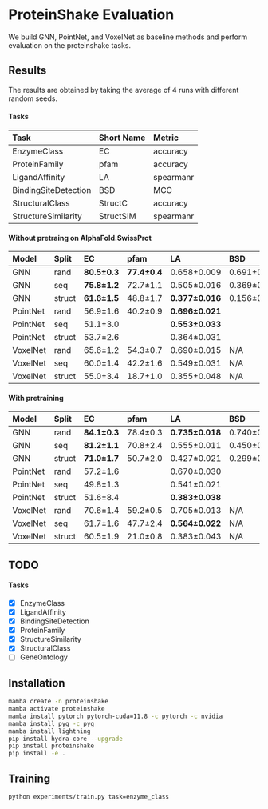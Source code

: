 # ProteinShake Evaluation

We build GNN, PointNet, and VoxelNet as baseline methods and perform evaluation on the proteinshake tasks.

## Results

The results are obtained by taking the average of 4 runs with different random seeds.

#### Tasks

| Task                 | Short Name | Metric    |
|:---------------------|:-----------|:----------|
| EnzymeClass          | EC         | accuracy  |
| ProteinFamily        | pfam       | accuracy  |
| LigandAffinity       | LA         | spearmanr |
| BindingSiteDetection | BSD        | MCC       |
| StructuralClass      | StructC    | accuracy  |
| StructureSimilarity  | StructSIM  | spearmanr |

#### Without pretraing on AlphaFold.SwissProt

| Model    | Split  | EC           | pfam         | LA              | BSD         | StructC  | StructSIM |
|:---------|:-------|:-------------|:-------------|:----------------|:------------|:---------|:----------|
| GNN      | rand   | __80.5±0.3__ | __77.4±0.4__ | 0.658±0.009     | 0.691±0.015 | 55.3±0.6 |           |
| GNN      | seq    | __75.8±1.2__ | 72.7±1.1     | 0.505±0.016     | 0.369±0.017 | 59.5±1.2 |           |
| GNN      | struct | __61.6±1.5__ | 48.8±1.7     | __0.377±0.016__ | 0.156±0.020 | 55.9±2.4 |           |
| PointNet | rand   | 56.9±1.6     | 40.2±0.9     | __0.696±0.021__ |             |          |           |
| PointNet | seq    | 51.1±3.0     |              | __0.553±0.033__ |             |          |           |
| PointNet | struct | 53.7±2.6     |              | 0.364±0.031     |             |          |           |
| VoxelNet | rand   | 65.6±1.2     | 54.3±0.7     | 0.690±0.015     | N/A         |          |           |
| VoxelNet | seq    | 60.0±1.4     | 42.2±1.6     | 0.549±0.031     | N/A         | 21.6±1.2 |           |
| VoxelNet | struct | 55.0±3.4     | 18.7±1.0     | 0.355±0.048     | N/A         |          |           |

#### With pretraining

| Model    | Split  | EC           | pfam     | LA              | BSD         | StructC  | StructSIM |
|:---------|:-------|:-------------|:---------|:----------------|:------------|:---------|:----------|
| GNN      | rand   | __84.1±0.3__ | 78.4±0.3 | __0.735±0.018__ | 0.740±0.003 | 57.5±0.8 |           |
| GNN      | seq    | __81.2±1.1__ | 70.8±2.4 | 0.555±0.011     | 0.450±0.010 | 62.4±1.1 |           |
| GNN      | struct | __71.0±1.7__ | 50.7±2.0 | 0.427±0.021     | 0.299±0.009 | 61.6±0.9 |           |
| PointNet | rand   | 57.2±1.6     |          | 0.670±0.030     |             |          |           |
| PointNet | seq    | 49.8±1.3     |          | 0.541±0.021     |             |          |           |
| PointNet | struct | 51.6±8.4     |          | __0.383±0.038__ |             |          |           |
| VoxelNet | rand   | 70.6±1.4     | 59.2±0.5 | 0.705±0.013     | N/A         | 28.4±0.9 |           |
| VoxelNet | seq    | 61.7±1.6     | 47.7±2.4 | __0.564±0.022__ | N/A         |          |           |
| VoxelNet | struct | 60.5±1.9     | 21.0±0.8 | 0.383±0.043     | N/A         |          |           |

## TODO

#### Tasks

- [x] EnzymeClass
- [x] LigandAffinity
- [x] BindingSiteDetection
- [x] ProteinFamily
- [x] StructureSimilarity
- [x] StructuralClass
- [ ] GeneOntology

## Installation

```bash
mamba create -n proteinshake
mamba activate proteinshake
mamba install pytorch pytorch-cuda=11.8 -c pytorch -c nvidia
mamba install pyg -c pyg
mamba install lightning
pip install hydra-core --upgrade
pip install proteinshake
pip install -e .
```

## Training

```bash
python experiments/train.py task=enzyme_class
```